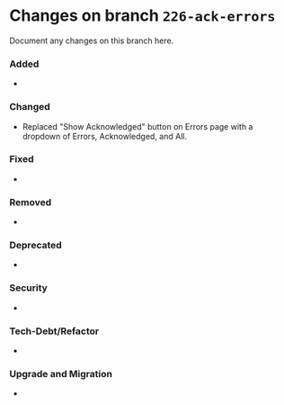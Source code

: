 # Changes on branch `226-ack-errors`
Document any changes on this branch here.
### Added
-

### Changed
- Replaced "Show Acknowledged" button on Errors page with a dropdown of Errors, Acknowledged, and All.

### Fixed
-

### Removed
-

### Deprecated
-

### Security
-

### Tech-Debt/Refactor
-

### Upgrade and Migration
-
